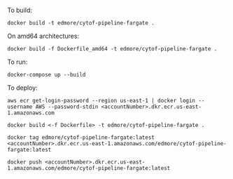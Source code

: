 To build:

`docker build -t edmore/cytof-pipeline-fargate .`

On amd64 architectures:

`docker build -f Dockerfile_amd64 -t edmore/cytof-pipeline-fargate .`

To run:

`docker-compose up --build`

To deploy:

```
aws ecr get-login-password --region us-east-1 | docker login --username AWS --password-stdin <accountNumber>.dkr.ecr.us-east-1.amazonaws.com

docker build <-f Dockerfile> -t edmore/cytof-pipeline-fargate .

docker tag edmore/cytof-pipeline-fargate:latest <accountNumber>.dkr.ecr.us-east-1.amazonaws.com/edmore/cytof-pipeline-fargate:latest

docker push <accountNumber>.dkr.ecr.us-east-1.amazonaws.com/edmore/cytof-pipeline-fargate:latest

```
